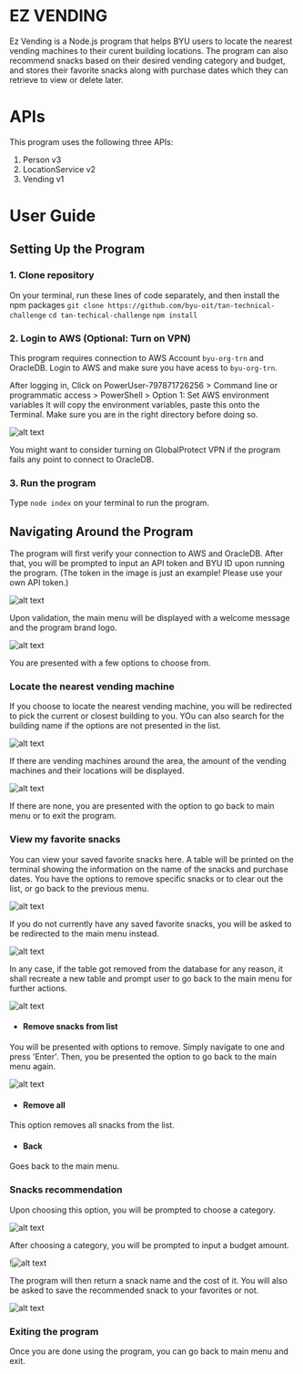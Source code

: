 # EZ VENDING
Ez Vending is a Node.js program that helps BYU users to locate the nearest vending machines to their curent building locations. The program can also recommend snacks based on their desired vending category and budget, and stores their favorite snacks along with purchase dates which they can retrieve to view or delete later.

# APIs
This program uses the following three APIs:
1. Person v3
2. LocationService v2
3. Vending v1

# User Guide
## Setting Up the Program
### 1. Clone repository
On your terminal, run these lines of code separately, and then install the npm packages
`git clone https://github.com/byu-oit/tan-technical-challenge`
`cd tan-techical-challenge`
`npm install`

### 2. Login to AWS (Optional: Turn on VPN)
This program requires connection to AWS Account `byu-org-trn` and OracleDB. Login to AWS and make sure you have acess to `byu-org-trn`.

After logging in, Click on PowerUser-797871726256 > Command line or programmatic access > PowerShell > Option 1: Set AWS environment variables
It will copy the environment variables, paste this onto the Terminal. Make sure you are in the right directory before doing so.

![alt text](https://github.com/byu-oit/tan-technical-challenge/blob/main/images/aws_environment_variables.png)


You might want to consider turning on GlobalProtect VPN if the program fails any point to connect to OracleDB.

### 3. Run the program
Type `node index` on your terminal to run the program.

## Navigating Around the Program
The program will first verify your connection to AWS and OracleDB. After that, you will be prompted to input an API token and BYU ID upon running the program. (The token in the image is just an example! Please use your own API token.)

![alt text](https://github.com/byu-oit/tan-technical-challenge/blob/main/images/token_id_prompt.png)

Upon validation, the main menu will be displayed with a welcome message and the program brand logo.

![alt text](https://github.com/byu-oit/tan-technical-challenge/blob/main/images/main_menu.png)

You are presented with a few options to choose from.

### Locate the nearest vending machine
If you choose to locate the nearest vending machine, you will be redirected to pick the current or closest building to you. YOu can also search for the building name if the options are not presented in the list.

![alt text](https://github.com/byu-oit/tan-technical-challenge/blob/main/images/location.png)

If there are vending machines around the area, the amount of the vending machines and their locations will be displayed.

![alt text](https://github.com/byu-oit/tan-technical-challenge/blob/main/images/vending_info.png)

If there are none, you are presented with the option to go back to main menu or to exit the program.

### View my favorite snacks
You can view your saved favorite snacks here. A table will be printed on the terminal showing the information on the name of the snacks and purchase dates. You have the options to remove specific snacks or to clear out the list, or go back to the previous menu.

![alt text](https://github.com/byu-oit/tan-technical-challenge/blob/main/images/favorite_snacks.png)

If you do not currently have any saved favorite snacks, you will be asked to be redirected to the main menu instead.

![alt text](https://github.com/byu-oit/tan-technical-challenge/blob/main/images/favorite_snacks_empty.png)

In any case, if the table got removed from the database for any reason, it shall recreate a new table and prompt user to go back to the main menu for further actions.

![alt text](https://github.com/byu-oit/tan-technical-challenge/blob/main/images/create_table.png)

* #### Remove snacks from list
You will be presented with options to remove. Simply navigate to one and press 'Enter'. Then, you be presented the option to go back to the main menu again.

![alt text](https://github.com/byu-oit/tan-technical-challenge/blob/main/images/remove_snacks.png)

* #### Remove all
This option removes all snacks from the list.

* #### Back
Goes back to the main menu.

### Snacks recommendation
Upon choosing this option, you will be prompted to choose a category.

![alt text](https://github.com/byu-oit/tan-technical-challenge/blob/main/images/category.png)

After choosing a category, you will be prompted to input a budget amount.

!![alt text](https://github.com/byu-oit/tan-technical-challenge/blob/main/images/budget.png)

The program will then return a snack name and the cost of it. You will also be asked to save the recommended snack to your favorites or not.

![alt text](https://github.com/byu-oit/tan-technical-challenge/blob/main/images/recommend.png)

### Exiting the program
Once you are done using the program, you can go back to main menu and exit.


